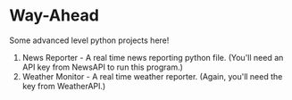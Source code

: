 # Way-Ahead
Some advanced level python projects here!
1. News Reporter - A real time news reporting python file. (You'll need an API key from NewsAPI to run this program.)
2. Weather Monitor - A real time weather reporter. (Again, you'll need the key from WeatherAPI.)

